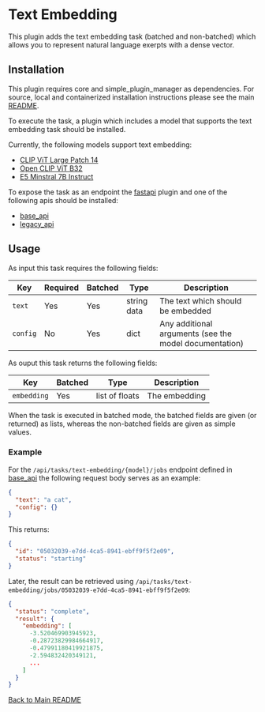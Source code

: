 # Text Embedding
This plugin adds the text embedding task (batched and non-batched) which allows you to represent natural language exerpts with a dense vector.

## Installation

This plugin requires core and simple_plugin_manager as dependencies. For source, local and containerized installation instructions please see the main [README](../../README.md).

To execute the task, a plugin which includes a model that supports the text embedding task should be installed. 

Currently, the following models support text embedding:
- [CLIP ViT Large Patch 14](../clip_vit_large_patch14/README.md)
- [Open CLIP ViT B32](../open_clip_vit_b32/README.md)
- [E5 Minstral 7B Instruct](../e5mistral7b_instruct/README.md)

To expose the task as an endpoint the [fastapi](../fastapi/README.md) plugin and one of the following apis should be installed:
- [base_api](../base_api/README.md)
- [legacy_api](../legacy_api/README.md)

## Usage

As input this task requires the following fields:

| Key | Required | Batched | Type| Description |
| --- | --- | --- | --- | --- |
| `text` | Yes | Yes | string data | The text which should be embedded |
| `config` | No | Yes | dict | Any additional arguments (see the model documentation) |


As ouput this task returns the following fields:

| Key | Batched | Type| Description |
| --- | --- | --- | --- |
| `embedding` | Yes | list of floats | The embedding |

When the task is executed in batched mode, the batched fields are given (or returned) as lists, whereas the non-batched fields are given as simple values.

### Example

For the `/api/tasks/text-embedding/{model}/jobs` endpoint defined in [base_api](../base_api/README.md) the following request body serves as an example:

```json
{
  "text": "a cat",
  "config": {}
}
```

This returns:

```json
{
  "id": "05032039-e7dd-4ca5-8941-ebff9f5f2e09",
  "status": "starting"
}
```

Later, the result can be retrieved using `/api/tasks/text-embedding/jobs/05032039-e7dd-4ca5-8941-ebff9f5f2e09`:

```json
{
  "status": "complete",
  "result": {
    "embedding": [
      -3.520469903945923,
      -0.28723829984664917,
      -0.47991180419921875,
      -2.594832420349121,
      ...
    ]
  }
}
```



[Back to Main README](../../README.md)
